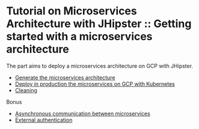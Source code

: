 # Tutorial on Microservices Architecture with JHipster :: Getting started with a microservices architecture

The part aims to deploy a microservices architecture on GCP with JHipster.

* [Generate the microservices architecture](microservices.md)
* [Deploy in production the microservices on GCP with Kubernetes](deploy_k8n.md)
* [Cleaning](clean.md)

Bonus
* [Asynchronous communication between microservices](async.md)
* [External authentication](auth.md)
